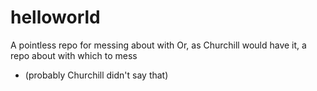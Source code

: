# helloworld
A pointless repo for messing about with
Or, as Churchill would have it, a repo about with which to mess
  * (probably Churchill didn't say that)
